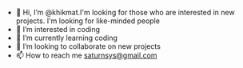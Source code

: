 - 👋 Hi, I’m @khikmat.I'm looking for those who are interested in new projects. I'm looking for like-minded people
- 👀 I’m interested in coding
- 🌱 I’m currently learning coding
- 💞️ I’m looking to collaborate on new projects
- 📫 How to reach me saturnsys@gmail.com

<!---
khikmat1970/khikmat1970 is a ✨ special ✨ repository because its `README.md` (this file) appears on your GitHub profile.
You can click the Preview link to take a look at your changes.
--->

